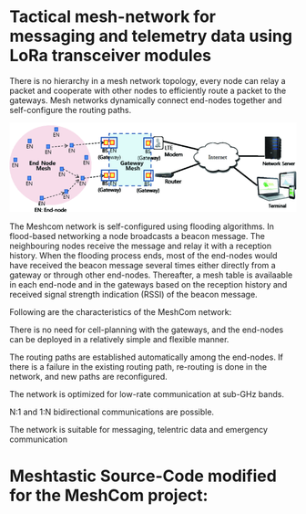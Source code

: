# Tactical mesh-network for messaging and telemetry data using LoRa transceiver modules 
There is no hierarchy in a mesh network topology, every node can relay a packet and cooperate with other nodes to efficiently route a packet to the gateways. Mesh networks dynamically connect end-nodes together and self-configure the routing paths.

<p align="center"><img src="images/meshcom_1.gif" alt="Meshcom Network"></p>

The Meshcom network is self-configured using flooding algorithms. In flood-based networking a node broadcasts a beacon message. The neighbouring nodes receive the message and relay it with a reception history. When the flooding process ends, most of the end-nodes would have received the beacon message several times either directly from a gateway or through other end-nodes. Thereafter, a mesh table is availaable in each end-node and in the gateways based on the reception history and received signal strength indication (RSSI) of the beacon message.

Following are the characteristics of the MeshCom network:

There is no need for cell-planning with the gateways, and the end-nodes can be deployed in a relatively simple and flexible manner.

The routing paths are established automatically among the end-nodes. If there is a failure in the existing routing path, re-routing is done in the network, and new paths are reconfigured.

The network is optimized for low-rate communication at sub-GHz bands.

N:1 and 1:N bidirectional communications are possible.

The network is suitable for messaging, telentric data and emergency communication


# Meshtastic Source-Code modified for the MeshCom project:


